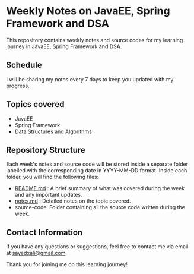 # Weekly Notes on JavaEE, Spring Framework and DSA

This repository contains weekly notes and source codes for my learning journey in JavaEE, Spring Framework and DSA.

## Schedule

I will be sharing my notes every 7 days to keep you updated with my progress.

## Topics covered

- JavaEE
- Spring Framework
- Data Structures and Algorithms

## Repository Structure

Each week's notes and source code will be stored inside a separate folder labelled with the corresponding date in YYYY-MM-DD format. Inside each folder, you will find the following files:

- [README.md](http://readme.md/) : A brief summary of what was covered during the week and any important updates.
- [notes.md](http://notes.md/) : Detailed notes on the topic covered.
- source-code: Folder containing all the source code written during the week.

## Contact Information

If you have any questions or suggestions, feel free to contact me via email at sayedxali@gmail.com.

Thank you for joining me on this learning journey!
